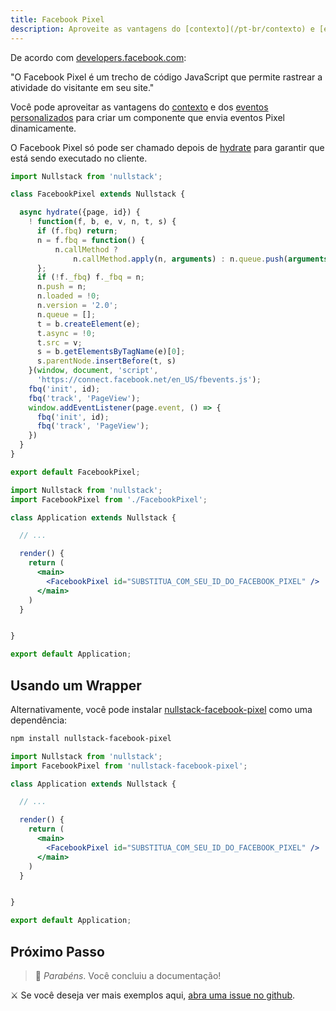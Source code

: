 ```yaml
---
title: Facebook Pixel
description: Aproveite as vantagens do [contexto](/pt-br/contexto) e [eventos personalizados](/pt-br/contexto-page) para criar um componente que envia eventos Pixel dinamicamente.
---
```


De acordo com [developers.facebook.com](https://developers.facebook.com/docs/facebook-pixel/):

"O Facebook Pixel é um trecho de código JavaScript que permite rastrear a atividade do visitante em seu site."

Você pode aproveitar as vantagens do [contexto](/pt-br/contexto) e dos [eventos personalizados](/pt-br/contexto-page) para criar um componente que envia eventos Pixel dinamicamente.

O Facebook Pixel só pode ser chamado depois de [hydrate](/pt-br/ciclo-de-vida-full-stack) para garantir que está sendo executado no cliente.

```jsx
import Nullstack from 'nullstack';

class FacebookPixel extends Nullstack {

  async hydrate({page, id}) {
    ! function(f, b, e, v, n, t, s) {
      if (f.fbq) return;
      n = f.fbq = function() {
          n.callMethod ?
              n.callMethod.apply(n, arguments) : n.queue.push(arguments)
      };
      if (!f._fbq) f._fbq = n;
      n.push = n;
      n.loaded = !0;
      n.version = '2.0';
      n.queue = [];
      t = b.createElement(e);
      t.async = !0;
      t.src = v;
      s = b.getElementsByTagName(e)[0];
      s.parentNode.insertBefore(t, s)
    }(window, document, 'script',
      'https://connect.facebook.net/en_US/fbevents.js');
    fbq('init', id);
    fbq('track', 'PageView');
    window.addEventListener(page.event, () => {
      fbq('init', id);
      fbq('track', 'PageView');
    })
  }
}

export default FacebookPixel;
```

```jsx
import Nullstack from 'nullstack';
import FacebookPixel from './FacebookPixel';

class Application extends Nullstack {

  // ...

  render() {
    return (
      <main>
        <FacebookPixel id="SUBSTITUA_COM_SEU_ID_DO_FACEBOOK_PIXEL" />
      </main>
    )
  }


}

export default Application;
```

## Usando um Wrapper

Alternativamente, você pode instalar [nullstack-facebook-pixel](https://github.com/Mortaro/nullstack-facebook-pixel) como uma dependência:

```sh
npm install nullstack-facebook-pixel
```

```jsx
import Nullstack from 'nullstack';
import FacebookPixel from 'nullstack-facebook-pixel';

class Application extends Nullstack {

  // ...

  render() {
    return (
      <main>
        <FacebookPixel id="SUBSTITUA_COM_SEU_ID_DO_FACEBOOK_PIXEL" />
      </main>
    )
  }


}

export default Application;
```

## Próximo Passo

> 🎉 *Parabéns*. Você concluiu a documentação!

⚔ Se você deseja ver mais exemplos aqui, [abra uma issue no github](https://github.com/nullstack/nullstack/issues).
